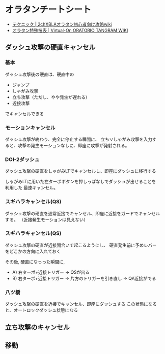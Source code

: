# オラタンチートシート


* [テクニック | 2chXBLAオラタン初心者向け攻略wiki](https://w.atwiki.jp/oratanbeginners/pages/58.html)
* [オラタン特殊技表 | Virtual-On ORATORIO TANGRAM WIKI](http://ot.virtual-on.com/index.php?%A5%AA%A5%E9%A5%BF%A5%F3%C6%C3%BC%EC%B5%BB%C9%BD)

## ダッシュ攻撃の硬直キャンセル

### 基本

ダッシュ攻撃後の硬直は、硬直中の

* ジャンプ
* しゃがみ攻撃
* 立ち攻撃（ただし、やや発生が遅れる）
* 近接攻撃

でキャンセルできる


### モーションキャンセル

ダッシュ攻撃が終わり、完全に停止する瞬間に、
立ち∨しゃがみ攻撃を入力すると、攻撃の発生モーションなしに、即座に攻撃が発射される。


### DOI-2ダッシュ

ダッシュ攻撃の硬直をしゃがみLTでキャンセルし、即座にダッシュに移行する

しゃがみLTに用いた左ターボボタンを押しっぱなしでダッシュが出せることを利用した
最速キャンセル。


### スギハラキャンセル(QS)

ダッシュ攻撃の硬直を通常近接でキャンセル、即座に近接をガードでキャンセルする。
（近接発生モーションは見えない）


### スギハラキャンセル(QS)

ダッシュ攻撃の硬直が近接間合いで起こるようにし、
硬直発生前に予めレバーをどこかの方向に入れておく

その後, 硬直になっった瞬間に,

* A)  右ターボ+近接トリガー -> QSが出る
* B)  右ターボ+近接トリガー -> 片方のトリガーを引き直し -> QA近接がでる

### 八ツ橋

ダッシュ攻撃の硬直を近接でキャンセル、即座にダッシュする
この状態になると、オートロックダッシュ状態になる



## 立ち攻撃のキャンセル


## 移動
